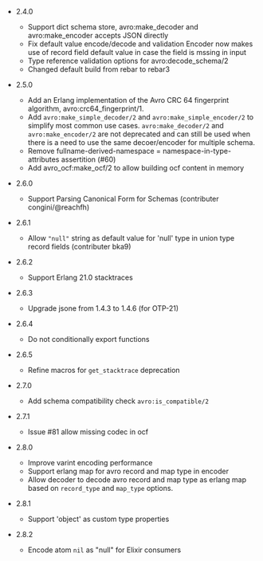 * 2.4.0
   - Support dict schema store, avro:make_decoder and avro:make_encoder accepts JSON directly
   - Fix default value encode/decode and validation
     Encoder now makes use of record field default value in case the field is mssing in input
   - Type reference validation options for avro:decode_schema/2
   - Changed default build from rebar to rebar3

* 2.5.0
   - Add an Erlang implementation of the Avro CRC 64 fingerprint algorithm, avro:crc64_fingerprint/1.
   - Add `avro:make_simple_decoder/2` and `avro:make_simple_encoder/2` to simplify most common use cases.
     `avro:make_decoder/2` and `avro:make_encoder/2` are not deprecated and can still be used when
     there is a need to use the same decoer/encoder for multiple schema.
   - Remove fullname-derived-namespace = namespace-in-type-attributes assertition (#60)
   - Add avro_ocf:make_ocf/2 to allow building ocf content in memory
* 2.6.0
   - Support Parsing Canonical Form for Schemas (contributer congini/@reachfh)
* 2.6.1
   - Allow `"null"` string as default value for 'null' type in union type record fields (contributer bka9)
* 2.6.2
   - Support Erlang 21.0 stacktraces
* 2.6.3
   - Upgrade jsone from 1.4.3 to 1.4.6 (for OTP-21)
* 2.6.4
   - Do not conditionally export functions
* 2.6.5
   - Refine macros for `get_stacktrace` deprecation
* 2.7.0
   - Add schema compatibility check `avro:is_compatible/2`
* 2.7.1
   - Issue #81 allow missing codec in ocf
* 2.8.0
   - Improve varint encoding performance
   - Support erlang map for avro record and map type in encoder
   - Allow decoder to decode avro record and map type as erlang map
     based on `record_type` and `map_type` options.
* 2.8.1
   - Support 'object' as custom type properties
* 2.8.2
   - Encode atom `nil` as "null" for Elixir consumers
